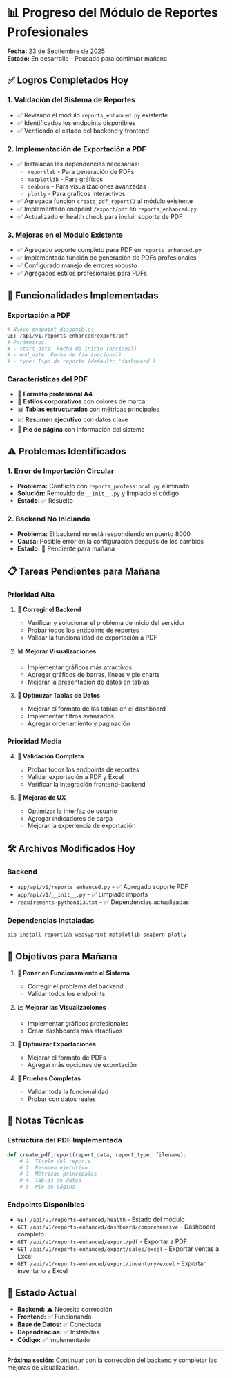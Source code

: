 # 📊 Progreso del Módulo de Reportes Profesionales
**Fecha:** 23 de Septiembre de 2025  
**Estado:** En desarrollo - Pausado para continuar mañana

## ✅ **Logros Completados Hoy**

### 1. **Validación del Sistema de Reportes**
- ✅ Revisado el módulo `reports_enhanced.py` existente
- ✅ Identificados los endpoints disponibles
- ✅ Verificado el estado del backend y frontend

### 2. **Implementación de Exportación a PDF**
- ✅ Instaladas las dependencias necesarias:
  - `reportlab` - Para generación de PDFs
  - `matplotlib` - Para gráficos
  - `seaborn` - Para visualizaciones avanzadas
  - `plotly` - Para gráficos interactivos
- ✅ Agregada función `create_pdf_report()` al módulo existente
- ✅ Implementado endpoint `/export/pdf` en `reports_enhanced.py`
- ✅ Actualizado el health check para incluir soporte de PDF

### 3. **Mejoras en el Módulo Existente**
- ✅ Agregado soporte completo para PDF en `reports_enhanced.py`
- ✅ Implementada función de generación de PDFs profesionales
- ✅ Configurado manejo de errores robusto
- ✅ Agregados estilos profesionales para PDFs

## 🔧 **Funcionalidades Implementadas**

### **Exportación a PDF**
```python
# Nuevo endpoint disponible:
GET /api/v1/reports-enhanced/export/pdf
# Parámetros:
# - start_date: Fecha de inicio (opcional)
# - end_date: Fecha de fin (opcional)  
# - type: Tipo de reporte (default: 'dashboard')
```

### **Características del PDF**
- 📄 **Formato profesional A4**
- 🎨 **Estilos corporativos** con colores de marca
- 📊 **Tablas estructuradas** con métricas principales
- 📈 **Resumen ejecutivo** con datos clave
- 🏢 **Pie de página** con información del sistema

## ⚠️ **Problemas Identificados**

### 1. **Error de Importación Circular**
- **Problema:** Conflicto con `reports_professional.py` eliminado
- **Solución:** Removido de `__init__.py` y limpiado el código
- **Estado:** ✅ Resuelto

### 2. **Backend No Iniciando**
- **Problema:** El backend no está respondiendo en puerto 8000
- **Causa:** Posible error en la configuración después de los cambios
- **Estado:** 🔄 Pendiente para mañana

## 📋 **Tareas Pendientes para Mañana**

### **Prioridad Alta**
1. **🔧 Corregir el Backend**
   - Verificar y solucionar el problema de inicio del servidor
   - Probar todos los endpoints de reportes
   - Validar la funcionalidad de exportación a PDF

2. **📊 Mejorar Visualizaciones**
   - Implementar gráficos más atractivos
   - Agregar gráficos de barras, líneas y pie charts
   - Mejorar la presentación de datos en tablas

3. **🎨 Optimizar Tablas de Datos**
   - Mejorar el formato de las tablas en el dashboard
   - Implementar filtros avanzados
   - Agregar ordenamiento y paginación

### **Prioridad Media**
4. **🧪 Validación Completa**
   - Probar todos los endpoints de reportes
   - Validar exportación a PDF y Excel
   - Verificar la integración frontend-backend

5. **📱 Mejoras de UX**
   - Optimizar la interfaz de usuario
   - Agregar indicadores de carga
   - Mejorar la experiencia de exportación

## 🛠️ **Archivos Modificados Hoy**

### **Backend**
- `app/api/v1/reports_enhanced.py` - ✅ Agregado soporte PDF
- `app/api/v1/__init__.py` - ✅ Limpiado imports
- `requirements-python313.txt` - ✅ Dependencias actualizadas

### **Dependencias Instaladas**
```bash
pip install reportlab weasyprint matplotlib seaborn plotly
```

## 🎯 **Objetivos para Mañana**

1. **🚀 Poner en Funcionamiento el Sistema**
   - Corregir el problema del backend
   - Validar todos los endpoints

2. **📈 Mejorar las Visualizaciones**
   - Implementar gráficos profesionales
   - Crear dashboards más atractivos

3. **📄 Optimizar Exportaciones**
   - Mejorar el formato de PDFs
   - Agregar más opciones de exportación

4. **🧪 Pruebas Completas**
   - Validar toda la funcionalidad
   - Probar con datos reales

## 📝 **Notas Técnicas**

### **Estructura del PDF Implementada**
```python
def create_pdf_report(report_data, report_type, filename):
    # 1. Título del reporte
    # 2. Resumen ejecutivo
    # 3. Métricas principales
    # 4. Tablas de datos
    # 5. Pie de página
```

### **Endpoints Disponibles**
- `GET /api/v1/reports-enhanced/health` - Estado del módulo
- `GET /api/v1/reports-enhanced/dashboard/comprehensive` - Dashboard completo
- `GET /api/v1/reports-enhanced/export/pdf` - Exportar a PDF
- `GET /api/v1/reports-enhanced/export/sales/excel` - Exportar ventas a Excel
- `GET /api/v1/reports-enhanced/export/inventory/excel` - Exportar inventario a Excel

## 🔄 **Estado Actual**
- **Backend:** ⚠️ Necesita corrección
- **Frontend:** ✅ Funcionando
- **Base de Datos:** ✅ Conectada
- **Dependencias:** ✅ Instaladas
- **Código:** ✅ Implementado

---
**Próxima sesión:** Continuar con la corrección del backend y completar las mejoras de visualización.

